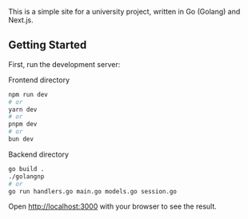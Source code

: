 This is a simple site for a university project, written in Go (Golang) and Next.js.

## Getting Started

First, run the development server:

Frontend directory

```bash
npm run dev
# or
yarn dev
# or
pnpm dev
# or
bun dev
```

Backend directory

```bash
go build .
./golangnp
# or
go run handlers.go main.go models.go session.go
```

Open [http://localhost:3000](http://localhost:3000) with your browser to see the result.
